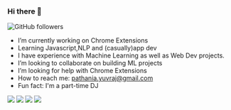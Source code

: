 ### Hi there 👋

![GitHub followers](https://img.shields.io/github/followers/batman004?style=social) 
- I’m currently working on Chrome Extensions 
- Learning Javascript,NLP and (casually)app dev
- I have experience with Machine Learning as well as Web Dev projects.
- I’m looking to collaborate on building ML projects
- I’m looking for help with Chrome Extensions
- How to reach me: pathania.yuvraj@gmail.com 
- Fun fact: I'm a part-time DJ 


[![](https://raw.githubusercontent.com/batman004/github-profile-summary-cards-example/master/profile-summary-card-output/github/0-profile-details.svg)](https://github.com/batman004/github-profile-summary-cards)
[![](https://raw.githubusercontent.com/batman004/github-profile-summary-cards-example/master/profile-summary-card-output/github/1-repos-per-language.svg)](https://github.com/batman004/github-profile-summary-cards)
[![](https://raw.githubusercontent.com/batman004/github-profile-summary-cards-example/master/profile-summary-card-output/github/2-most-commit-language.svg)](https://github.com/batman004/github-profile-summary-cards)
[![](https://raw.githubusercontent.com/batman004/github-profile-summary-cards-example/master/profile-summary-card-output/github/3-stats.svg)](https://github.com/batman004/github-profile-summary-cards)

